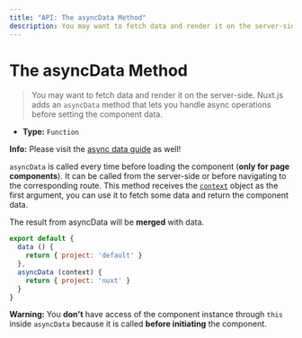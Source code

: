 ```yaml
---
title: "API: The asyncData Method"
description: You may want to fetch data and render it on the server-side. Nuxt.js adds an `asyncData` method that lets you handle async operations before setting the component data.
---
```


# The asyncData Method

> You may want to fetch data and render it on the server-side. Nuxt.js adds an `asyncData` method that lets you handle async operations before setting the component data.

- **Type:** `Function`

<div class="Alert Alert--nuxt-green">

<b>Info:</b> Please visit the [async data guide](/guide/async-data) as well!

</div>

`asyncData` is called every time before loading the component (**only for page components**). It can be called from the server-side or before navigating to the corresponding route. This method receives the [`context`](/api/context) object as the first argument, you can use it to fetch some data and return the component data.

The result from asyncData will be **merged** with data.

```js
export default {
  data () {
    return { project: 'default' }
  },
  asyncData (context) {
    return { project: 'nuxt' }
  }
}
```

<div class="Alert Alert--orange">

<b>Warning:</b> You **don't** have access of the component instance through `this` inside `asyncData` because it is called **before initiating** the component.

</div>
